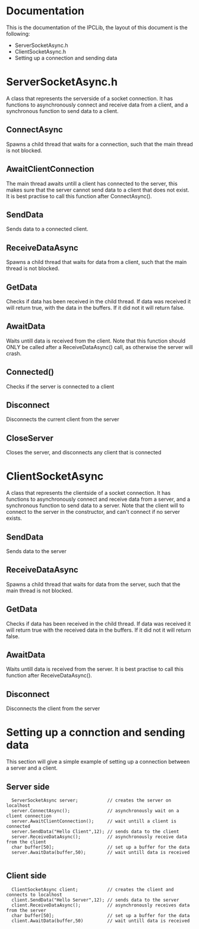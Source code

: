 # Documentation
This is the documentation of the IPCLib, the layout of this document is the following:
- ServerSocketAsync.h
- ClientSocketAsync.h
- Setting up a connection and sending data

# ServerSocketAsync.h

A class that represents the serverside of a socket connection. It has functions to asynchronously connect and receive data from a client, and a synchronous function to send data to a client.

## ConnectAsync

Spawns a child thread that waits for a connection, such that the main thread is not blocked.

## AwaitClientConnection

The main thread awaits untill a client has connected to the server, this makes sure that the server cannot send data to a client that does not exist. It is best practise to call this function after ConnectAsync().

## SendData

Sends data to a connected client.

## ReceiveDataAsync

Spawns a child thread that waits for data from a client, such that the main thread is not blocked.

## GetData

Checks if data has been received in the child thread. If data was received it will return true, with the data in the buffers. If it did not it will return false.

## AwaitData

Waits untill data is received from the client. Note that this function should ONLY be called after a ReceiveDataAsync() call, as otherwise the server will crash.

## Connected()

Checks if the server is connected to a client

## Disconnect

Disconnects the current client from the server

## CloseServer

Closes the server, and disconnects any client that is connected


# ClientSocketAsync

A class that represents the clientside of a socket connection. It has functions to asynchronously connect and receive data from a server, and a synchronous function to send data to a server. Note that the client will to connect to the server in the constructor, and can't connect if no server exists.

## SendData

Sends data to the server

## ReceiveDataAsync

Spawns a child thread that waits for data from the server, such that the main thread is not blocked.

## GetData

Checks if data has been received in the child thread. If data was received it will return true with the received data in the buffers. If it did not it will return false.

## AwaitData

Waits untill data is received from the server. It is best practise to call this function after ReceiveDataAsync().

## Disconnect

Disconnects the client from the server


# Setting up a connction and sending data

This section will give a simple example of setting up a connection between a server and a client.

## Server side

```
  ServerSocketAsync server;           // creates the server on localhost
  server.ConnectAsync();              // asynchronously wait on a client connection
  server.AwaitClientConnection();     // wait untill a client is connected
  server.SendData("Hello Client",12); // sends data to the client
  server.ReceiveDataAsync();          // asynchronously receive data from the client
  char buffer[50];                    // set up a buffer for the data
  server.AwaitData(buffer,50);        // wait untill data is received
 
```

## Client side

```
  ClientSocketAsync client;           // creates the client and connects to localhost
  client.SendData("Hello Server",12); // sends data to the server
  client.ReceiveDataAsync();          // asynchronously receives data from the server
  char buffer[50];                    // set up a buffer for the data
  client.AwaitData(buffer,50)         // wait untill data is received
```




